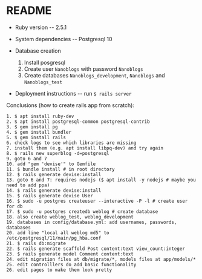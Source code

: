 # README

* Ruby version -- 2.5.1

* System dependencies -- Postgresql 10

* Database creation

    1. Install posgresql
    2. Create user `Nanoblogs` with password `Nanoblogs`
    3. Create databases `Nanoblogs_development`, `Nanoblogs` and `Nanoblogs_test`

* Deployment instructions
    -- run `$ rails server`


Conclusions (how to create rails app from scratch):

    1. $ apt install ruby-dev
    2. $ apt install postgresql-common postgresql-contrib
    3. $ gem install pg
    4. $ gem install bundler
    5. $ gem install rails
    6. check logs to see which libraries are missing
    7. install them (e.g. apt install libpq-dev) and try again
    8. $ rails new superblog -d=postgresql
    9. goto 6 and 7
    10. add "gem 'devise'" to Gemfile
    11. $ bundle install # in root directory
    12. $ rails generate devise:install
    13. goto 6 and 7: requires nodejs ($ apt install -y nodejs # maybe you need to add ppa)
    14. $ rails generate devise:install
    15. $ rails generate devise User
    16. $ sudo -u postgres createuser --interactive -P -l # create user for db
    17. $ sudo -u postgres createdb weblog # create database
    18. also create weblog_test, weblog_development
    19. databases in config/database.yml: add usernames, passwords, databases
    20. add line "local all weblog md5" to /etc/postgresql/11/main/pg_hba.conf
    21. $ rails db:migrate
    22. $ rails generate scaffold Post content:text view_count:integer
    23. $ rails generate model Comment content:text
    24. edit migration files at db/migrate/*, models files at app/models/*
    25. edit controlllers do add basic functionality
    26. edit pages to make them look pretty
